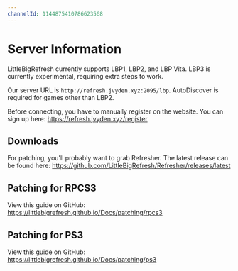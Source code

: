 ```yaml
---
channelId: 1144875410786623568
---
```


# Server Information

LittleBigRefresh currently supports LBP1, LBP2, and LBP Vita. LBP3 is currently experimental, requiring extra steps to work.

Our server URL is `http://refresh.jvyden.xyz:2095/lbp`. AutoDiscover is required for games other than LBP2.

Before connecting, you have to manually register on the website. You can sign up here: https://refresh.jvyden.xyz/register

## Downloads

For patching, you'll probably want to grab Refresher. The latest release can be found here: https://github.com/LittleBigRefresh/Refresher/releases/latest

## Patching for RPCS3

View this guide on GitHub: https://littlebigrefresh.github.io/Docs/patching/rpcs3

## Patching for PS3

View this guide on GitHub: https://littlebigrefresh.github.io/Docs/patching/ps3